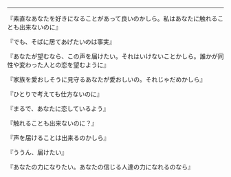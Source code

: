 ---



『素直なあなたを好きになることがあって良いのかしら。私はあなたに触れることも出来ないのに』



『でも、そばに居てあげたいのは事実』



『あなたが望むなら、この声を届けたい。それはいけないことかしら。誰かが同性や変わった人との恋を望むように』



『家族を愛おしそうに見守るあなたが愛おしいの。それじゃだめかしら』



『ひとりで考えても仕方ないのに』



『まるで、あなたに恋しているよう』



『触れることも出来ないのに？』



『声を届けることは出来るのかしら』



『ううん、届けたい』



『あなたの力になりたい。あなたの信じる人達の力になれるのなら』





